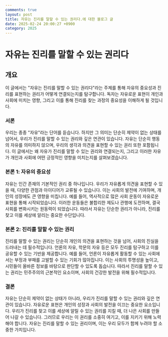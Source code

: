 ```yaml
---
comments: true
layout: post
title: 자유는 진리를 말할 수 있는 권리다.에 대한 블로그 글
date: 2025-02-24 20:00:27 +0900
category: 2025
---
```


# 자유는 진리를 말할 수 있는 권리다

## 개요
이 글에서는 "자유는 진리를 말할 수 있는 권리다"라는 주제를 통해 자유의 중요성과 진리를 표현하는 권리가 어떻게 연결되는지를 탐구합니다. 독자는 자유로운 표현이 개인과 사회에 미치는 영향, 그리고 이를 통해 진리를 찾는 과정의 중요성을 이해하게 될 것입니다.

### 서론
우리는 종종 "자유"라는 단어를 듣습니다. 하지만 그 의미는 단순히 제약이 없는 상태를 넘어서, 우리가 진리를 말할 수 있는 권리와 깊은 연관이 있습니다. 자유는 단순히 행동의 자유를 의미하지 않으며, 우리의 생각과 의견을 표현할 수 있는 권리 또한 포함됩니다. 이 글에서는 왜 자유가 진리를 말할 수 있는 권리와 연결되는지, 그리고 이러한 자유가 개인과 사회에 어떤 긍정적인 영향을 미치는지를 살펴보겠습니다.

### 본론 1: 자유의 중요성
자유는 인간 존재의 기본적인 권리 중 하나입니다. 우리가 자유롭게 의견을 표현할 수 있을 때, 다양한 관점과 아이디어가 교류될 수 있습니다. 이는 사회의 발전에 기여하며, 개인의 성장에도 큰 영향을 미칩니다. 예를 들어, 역사적으로 많은 사회 운동이 자유로운 표현을 통해 시작되었습니다. 이러한 운동들은 불합리한 제도나 관행에 도전하며, 결국 사회를 변화시키는 원동력이 되었습니다. 따라서 자유는 단순한 권리가 아니라, 진리를 찾고 이를 세상에 알리는 중요한 수단입니다.

### 본론 2: 진리를 말할 수 있는 권리
진리를 말할 수 있는 권리는 단순히 개인의 의견을 표현하는 것을 넘어, 사회의 진실을 드러내는 데 필수적입니다. 언론의 자유, 학문의 자유 등은 모두 진리를 탐구하고 이를 공유할 수 있는 기반을 제공합니다. 예를 들어, 언론이 자유롭게 활동할 수 있는 사회에서는 부정과 부패를 고발할 수 있는 기회가 많아집니다. 이는 사회의 투명성을 높이고, 시민들이 올바른 정보를 바탕으로 판단할 수 있도록 돕습니다. 따라서 진리를 말할 수 있는 권리는 민주주의의 근본적인 요소이며, 사회의 건강한 발전을 위해 필수적입니다.

### 결론
자유는 단순히 제약이 없는 상태가 아니라, 우리가 진리를 말할 수 있는 권리와 깊은 연관이 있습니다. 자유로운 표현은 개인의 성장과 사회의 발전을 이끄는 중요한 요소입니다. 우리가 진리를 찾고 이를 세상에 알릴 수 있는 권리를 지킬 때, 더 나은 사회를 만들어 나갈 수 있습니다. 그러므로 우리는 이 권리를 소중히 여기고, 이를 지키기 위해 노력해야 합니다. 자유는 진리를 말할 수 있는 권리이며, 이는 우리 모두가 함께 누려야 할 소중한 가치입니다.